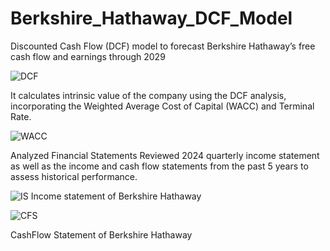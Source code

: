 # Berkshire_Hathaway_DCF_Model

Discounted Cash Flow (DCF) model to forecast Berkshire Hathaway’s free cash flow and
earnings through 2029

![DCF](https://github.com/user-attachments/assets/76044b17-6636-4e31-9102-1c3edf6a2fd4)

It calculates intrinsic value of the company using the DCF analysis, incorporating the Weighted Average
Cost of Capital (WACC) and Terminal Rate.

![WACC](https://github.com/user-attachments/assets/c684aafc-3c17-40f4-968b-496e7215bdfa)

Analyzed Financial Statements Reviewed 2024 quarterly income statement as well as the income and cash
flow statements from the past 5 years to assess historical performance.

![IS](https://github.com/user-attachments/assets/d60c5e25-acac-47d2-b535-71dc1f1f90bb)
Income statement of Berkshire Hathaway

![CFS](https://github.com/user-attachments/assets/399a1165-a41b-4f50-831c-07a68b5aec02)

CashFlow Statement of Berkshire Hathaway
